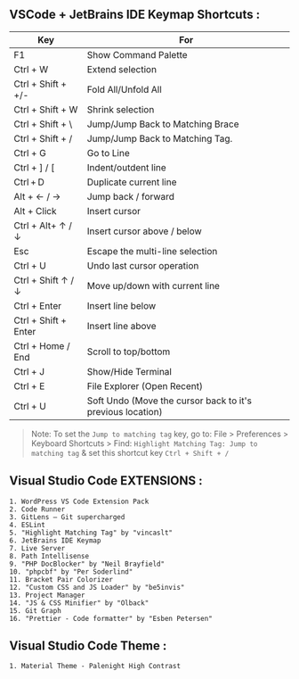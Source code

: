 ## VSCode + JetBrains IDE Keymap Shortcuts :

| Key | For |
| --- | --- |
 F1 | Show Command Palette
 Ctrl + W | Extend selection
 Ctrl + Shift + +/- | Fold All/Unfold All
 Ctrl + Shift + W | Shrink selection
 Ctrl + Shift + \ | Jump/Jump Back to Matching Brace
 Ctrl + Shift + / | Jump/Jump Back to Matching Tag. 
 Ctrl + G | Go to Line
 Ctrl + ] / [ | Indent/outdent line
 Ctrl + D | Duplicate current line
 Alt + ← / → | Jump back / forward
 Alt + Click | Insert cursor
 Ctrl + Alt+ ↑ / ↓ | Insert cursor above / below
 Esc | Escape the multi-line selection
 Ctrl + U | Undo last cursor operation
 Ctrl + Shift ↑ / ↓ | Move up/down with current line
 Ctrl + Enter | Insert line below
 Ctrl + Shift + Enter | Insert line above
 Ctrl + Home / End | Scroll to top/bottom
 Ctrl + J | Show/Hide Terminal
 Ctrl + E | File Explorer (Open Recent)
 Ctrl + U | Soft Undo (Move the cursor back to it's previous location)
> Note: To set the `Jump to matching tag` key, go to: File > Preferences > Keyboard Shortcuts > Find: `Highlight Matching Tag: Jump to matching tag` & set this shortcut key `Ctrl + Shift + /`

## Visual Studio Code EXTENSIONS :

    1. WordPress VS Code Extension Pack
    2. Code Runner
    3. GitLens — Git supercharged
    4. ESLint
    5. "Highlight Matching Tag" by "vincaslt"
    6. JetBrains IDE Keymap
    7. Live Server
    8. Path Intellisense
    9. "PHP DocBlocker" by "Neil Brayfield"
    10. "phpcbf" by "Per Soderlind"
    11. Bracket Pair Colorizer
    12. "Custom CSS and JS Loader" by "be5invis"
    13. Project Manager
    14. "JS & CSS Minifier" by "Olback"
    15. Git Graph
    16. "Prettier - Code formatter" by "Esben Petersen"

## Visual Studio Code Theme :

    1. Material Theme - Palenight High Contrast
